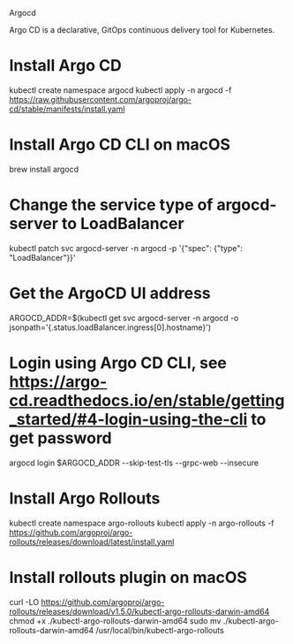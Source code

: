 Argocd 

Argo CD is a declarative, GitOps continuous delivery tool for Kubernetes.

# Install Argo CD
kubectl create namespace argocd
kubectl apply -n argocd -f https://raw.githubusercontent.com/argoproj/argo-cd/stable/manifests/install.yaml

# Install Argo CD CLI on macOS
brew install argocd

# Change the service type of argocd-server to LoadBalancer
kubectl patch svc argocd-server -n argocd -p '{"spec": {"type": "LoadBalancer"}}'

# Get the ArgoCD UI address
ARGOCD_ADDR=$(kubectl get svc argocd-server -n argocd -o jsonpath='{.status.loadBalancer.ingress[0].hostname}')

# Login using Argo CD CLI, see https://argo-cd.readthedocs.io/en/stable/getting_started/#4-login-using-the-cli to get password
argocd login $ARGOCD_ADDR --skip-test-tls --grpc-web --insecure

# Install Argo Rollouts
kubectl create namespace argo-rollouts
kubectl apply -n argo-rollouts -f https://github.com/argoproj/argo-rollouts/releases/download/latest/install.yaml

# Install rollouts plugin on macOS
curl -LO https://github.com/argoproj/argo-rollouts/releases/download/v1.5.0/kubectl-argo-rollouts-darwin-amd64
chmod +x ./kubectl-argo-rollouts-darwin-amd64
sudo mv ./kubectl-argo-rollouts-darwin-amd64 /usr/local/bin/kubectl-argo-rollouts






